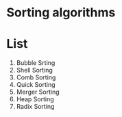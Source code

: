 # Sorting algorithms
# List
1. Bubble Srting
2. Shell Sorting
3. Comb Sorting
4. Quick Sorting
5. Merger Sorting
6. Heap Sorting
7. Radix Sorting
